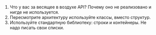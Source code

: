 1. Что у вас за весящее в воздухе API? Почему оно не реализовано и нигде не используется.
2. Пересмотрите архитектуру используйте классы, вместо структур.
3. Используйте стандартную библиотеку: строки и контейнеры. Не надо писать свои списки.